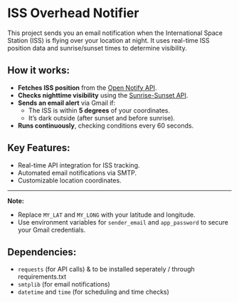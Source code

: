 # ISS Overhead Notifier
This project sends you an email notification when the International Space Station (ISS) is flying over your location at night. It uses real-time ISS position data and sunrise/sunset times to determine visibility.

## How it works:
- **Fetches ISS position** from the [Open Notify API](http://open-notify.org/).
- **Checks nighttime visibility** using the [Sunrise-Sunset API](https://sunrise-sunset.org/api).
- **Sends an email alert** via Gmail if:
  - The ISS is within **5 degrees** of your coordinates.
  - It’s dark outside (after sunset and before sunrise).
- **Runs continuously**, checking conditions every 60 seconds.

## Key Features:
- Real-time API integration for ISS tracking.
- Automated email notifications via SMTP.
- Customizable location coordinates.

---

**Note:**  
- Replace `MY_LAT` and `MY_LONG` with your latitude and longitude.
- Use environment variables for `sender_email` and `app_password` to secure your Gmail credentials.

## Dependencies:  
- `requests` (for API calls) & to be installed seperately / through requirements.txt
- `smtplib` (for email notifications)  
- `datetime` and `time` (for scheduling and time checks)  
